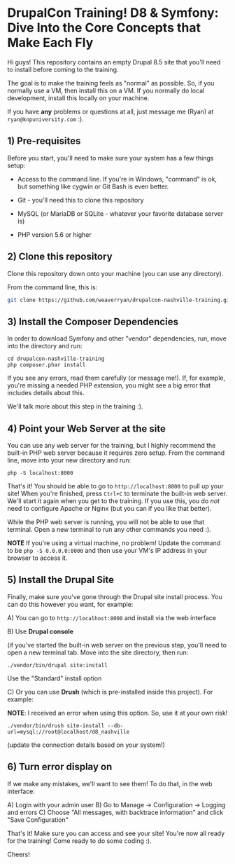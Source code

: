 # DrupalCon Training! D8 & Symfony: Dive Into the Core Concepts that Make Each Fly 

Hi guys! This repository contains an empty Drupal 8.5 site that you'll
need to install before coming to the training.

The goal is to make the training feels as "normal" as possible. So,
if you normally use a VM, then install this on a VM. If you normally
do local development, install this locally on your machine.

If you have **any** problems or questions at all, just message
me (Ryan) at ``ryan@knpuniversity.com`` :).

## 1) Pre-requisites

Before you start, you'll need to make sure your system has a few
things setup:

* Access to the command line. If you're in Windows, "command" is
    ok, but something like cygwin or Git Bash is even better.

* Git - you'll need this to clone this repository

* MySQL (or MariaDB or SQLite - whatever your favorite database server is)

* PHP version 5.6 or higher

## 2) Clone this repository

Clone this repository down onto your machine (you can use any directory).

From the command line, this is:

```bash
git clone https://github.com/weaverryan/drupalcon-nashville-training.git
```

## 3) Install the Composer Dependencies

In order to download Symfony and other "vendor" dependencies, run,
move into the directory and run:

```
cd drupalcon-nashville-training
php composer.phar install
```

If you see any errors, read them carefully (or message me!).
If, for example, you're missing a needed PHP extension, you
might see a big error that includes details about this.

We'll talk more about this step in the training :).

## 4) Point your Web Server at the site

You can use any web server for the training, but I highly recommend
the built-in PHP web server because it requires zero setup. From
the command line, move into your new directory and run:

```
php -S localhost:8000
```

That's it! You should be able to go to ``http://localhost:8000``
to pull up your site! When you're finished, press `Ctrl+C` to
terminate the built-in web server. We'll start it again when
you get to the training. If you use this, you do *not* need to
configure Apache or Nginx (but you can if you like that better).

While the PHP web server is running, you will not be able to use
that terminal. Open a new terminal to run any other commands you
need :).

**NOTE** If you're using a virtual machine, no problem! Update the
command to be `php -S 0.0.0.0:8000` and then use your VM's IP address
in your browser to access it.

## 5) Install the Drupal Site

Finally, make sure you've gone through the Drupal site install
process. You can do this however you want, for example:

A) You can go to `http://localhost:8000` and install via the web interface

B) Use **Drupal console**

(if you've started the built-in web server on the previous step, you'll need
to open a new terminal tab. Move into the site directory, then run:

```
./vendor/bin/drupal site:install
```

Use the "Standard" install option

C) Or you can use **Drush** (which is pre-installed inside this project). For example:

**NOTE**: I received an error when using this option. So, use it at your own risk!

```
./vendor/bin/drush site-install --db-url=mysql://root@localhost/d8_nashville
```

(update the connection details based on your system!)

## 6) Turn error display on

If we make any mistakes, we'll want to see them! To do that, in
the web interface:

A) Login with your admin user
B) Go to Manage -> Configuration -> Logging and errors
C) Choose "All messages, with backtrace information" and click "Save Configuration"

That's it! Make sure you can access and see your site! You're
now all ready for the training! Come ready to do some coding :).

Cheers!
